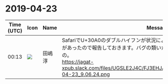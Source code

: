 # 2019-04-23

|Time (UTC)|Icon|Name|Message|
|---|---|---|---|
|00:13|![](https://secure.gravatar.com/avatar/698cc14290c3976fdd9f0a23494b87c1.jpg?s=72&d=https%3A%2F%2Fa.slack-edge.com%2Fdf10d%2Fimg%2Favatars%2Fava_0018-72.png)|田嶋　淳|SafariでU+30A0のダブルハイフンが状況によって正立して表示されてしまうケースがあったので報告しておきます。バグの類いかなと思いますが困りますねこういうの。<br>https://jagat-xpub.slack.com/files/UGSLE2J4C/FJ3EHJALQ/____________________________2019-04-23_9.06.24.png|
